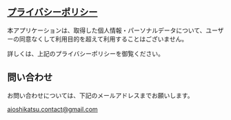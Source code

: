 ## [プライバシーポリシー](https://splattersorg.github.io/privacy_policy.html)

本アプリケーションは、取得した個人情報・パーソナルデータについて、ユーザーの同意なくして利用目的を超えて利用することはございません。

詳しくは、上記のプライバシーポリシーを御覧ください。

## 問い合わせ

お問い合わせについては、下記のメールアドレスまでお願いします。

aioshikatsu.contact@gmail.com